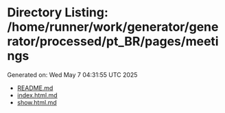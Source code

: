 # Directory Listing: /home/runner/work/generator/generator/processed/pt_BR/pages/meetings
Generated on: Wed May  7 04:31:55 UTC 2025

- [README.md](README.md)
- [index.html.md](index.html.md)
- [show.html.md](show.html.md)
